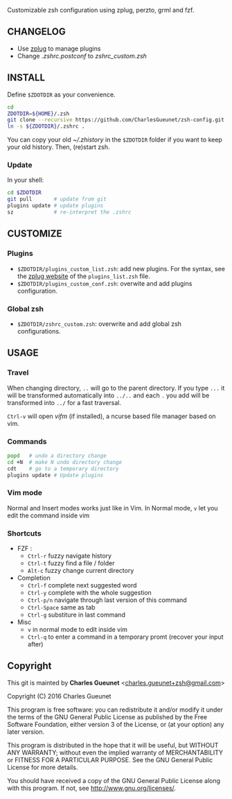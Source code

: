 Customizable zsh configuration using zplug, perzto, grml and fzf.

__CHANGELOG__
-------------

* Use [zplug](https://github.com/zplug/zplug) to manage plugins
* Change *.zshrc.postconf* to *zshrc_custom.zsh*

__INSTALL__
-----------

Define `$ZDOTDIR` as your convenience.

```zsh
cd
ZDOTDIR=${HOME}/.zsh
git clone --recursive https://github.com/CharlesGueunet/zsh-config.git $ZDOTDIR
ln -s ${ZDOTDIR}/.zshrc .
```

You can copy your old *~/.zhistory* in the `$ZDOTDIR` folder if you want to keep
your old history.
Then, (re)start zsh.

### Update

In your shell:

```zsh
cd $ZDOTDIR
git pull       # update from git
plugins update # update plugins
sz             # re-interpret the .zshrc
```

__CUSTOMIZE__
--------------

### Plugins

* `$ZDOTDIR/plugins_custom_list.zsh`: add new plugins. For the syntax, see the [zplug website](https://github.com/zplug/zplug) of the `plugins_list.zsh` file.
* `$ZDOTDIR/plugins_custom_conf.zsh`: overwite and add plugins configuration.

### Global zsh

* `$ZDOTDIR/zshrc_custom.zsh`: overwrite and add global zsh configurations.

__USAGE__
---------

### Travel

When changing directory, `..` will go to the parent directory.
If you type `...` it will be transformed automatically into `../..` and each `.` you add will
be transformed into `../` for a fast traversal.

`Ctrl-v` will open *vifm* (if installed), a ncurse based file manager based on vim.

### Commands
```zsh
popd   # undo a directory change
cd +N  # make N undo directory change
cdt    # go to a temporary directory
plugins update # Update plugins
```

### Vim mode

Normal and Insert modes works just like in Vim.
In Normal mode, `v` let you edit the command inside vim

### Shortcuts

* FZF :
  * `Ctrl-r` fuzzy navigate history
  * `Ctrl-t` fuzzy find a file / folder
  * `Alt-c`  fuzzy change current directory
* Completion
  * `Ctrl-f` complete next suggested word
  * `Ctrl-y` complete with the whole suggestion
  * `Ctrl-p/n` navigate through last version of this command
  * `Ctrl-Space` same as tab
  * `Ctrl-g` substiture in last command
* Misc
  * `v` in normal mode to edit inside vim
  * `Ctrl-q` to enter a command in a temporary promt (recover your input after)


__Copyright__
-------------

This git is mainted by **Charles Gueunet** \<charles.gueunet+zsh@gmail.com\>

Copyright (C) 2016 Charles Gueunet

This program is free software: you can redistribute it and/or modify
it under the terms of the GNU General Public License as published by
the Free Software Foundation, either version 3 of the License, or
(at your option) any later version.

This program is distributed in the hope that it will be useful,
but WITHOUT ANY WARRANTY; without even the implied warranty of
MERCHANTABILITY or FITNESS FOR A PARTICULAR PURPOSE.  See the
GNU General Public License for more details.

You should have received a copy of the GNU General Public License
along with this program.  If not, see <http://www.gnu.org/licenses/>.
